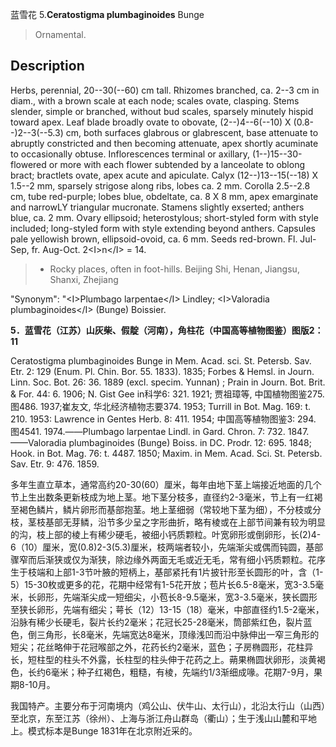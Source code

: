 蓝雪花
5.**Ceratostigma plumbaginoides** Bunge

> Ornamental.


## Description
Herbs, perennial, 20--30(--60) cm tall. Rhizomes branched, ca. 2--3 cm in diam., with a brown scale at each node; scales ovate, clasping. Stems slender, simple or branched, without bud scales, sparsely minutely hispid toward apex. Leaf blade broadly ovate to obovate, (2--)4--6(--10) X (0.8--)2--3(--5.3) cm, both surfaces glabrous or glabrescent, base attenuate to abruptly constricted and then becoming attenuate, apex shortly acuminate to occasionally obtuse. Inflorescences terminal or axillary, (1--)15--30-flowered or more with each flower subtended by a lanceolate to oblong bract; bractlets ovate, apex acute and apiculate. Calyx (12--)13--15(--18) X 1.5--2 mm, sparsely strigose along ribs, lobes ca. 2 mm. Corolla 2.5--2.8 cm, tube red-purple; lobes blue, obdeltate, ca. 8 X 8 mm, apex emarginate and narrowLY triangular mucronate. Stamens slightly exserted; anthers blue, ca. 2 mm. Ovary ellipsoid; heterostylous; short-styled form with style included; long-styled form with style extending beyond anthers. Capsules pale yellowish brown, ellipsoid-ovoid, ca. 6 mm. Seeds red-brown. Fl. Jul-Sep, fr. Aug-Oct. 2&lt;I&gt;n&lt;/I&gt; = 14.


> * Rocky places, often in foot-hills. Beijing Shi, Henan, Jiangsu, Shanxi, Zhejiang

  "Synonym": "&lt;I&gt;Plumbago larpentae&lt;/I&gt; Lindley; &lt;I&gt;Valoradia plumbaginoides&lt;/I&gt; (Bunge) Boissier.

**5．蓝雪花（江苏）山灰柴、假靛（河南），角柱花（中国高等植物图鉴）图版2：11**

Ceratostigma plumbaginoides Bunge in Mem. Acad. sci. St. Petersb. Sav. Etr. 2: 129 (Enum. Pl. Chin. Bor. 55. 1833). 1835; Forbes & Hemsl. in Journ. Linn. Soc. Bot. 26: 36. 1889 (excl. specim. Yunnan) ; Prain in Journ. Bot. Brit. & For. 44: 6. 1906; N. Gist Gee in科学6: 321. 1921; 贾祖璋等, 中国植物图鉴275. 图486. 1937;崔友文, 华北经济植物志要374. 1953; Turrill in Bot. Mag. 169: t. 210. 1953: Lawrence in Gentes Herb. 8: 411. 1954; 中国高等植物图鉴3: 294. 图4541. 1974.——Plumbago larpentae Lindl. in Gard. Chron. 7: 732. 1847.——Valoradia plumbaginoides (Bunge) Boiss. in DC. Prodr. 12: 695. 1848; Hook. in Bot. Mag. 76: t. 4487. 1850; Maxim. in Mem. Acad. Sci. St. Petersb. Sav. Etr. 9: 476. 1859.

多年生直立草本，通常高约20-30(60）厘米，每年由地下茎上端接近地面的几个节上生出数条更新枝成为地上茎。地下茎分枝多，直径约2-3毫米，节上有一红褐至褐色鳞片，鳞片卵形而基部抱茎。地上茎细弱（常较地下茎为细），不分枝或分枝，茎枝基部无芽鳞，沿节多少呈之字形曲折，略有棱或在上部节间兼有较为明显的沟，枝上部的棱上有稀少硬毛，被细小钙质颗粒。叶宽卵形或倒卵形，长(2)4-6（10）厘米，宽(0.8)2-3(5.3)厘米，枝两端者较小，先端渐尖或偶而钝圆，基部骤窄而后渐狭或仅为渐狭，除边缘外两面无毛或近无毛，常有细小钙质颗粒。花序生于枝端和上部1-3节叶腋的短柄上，基部紧托有1片披针形至长圆形的叶，含（1-5）15-30枚或更多的花，花期中经常有1-5花开放；苞片长6.5-8毫米，宽3-3.5毫米，长卵形，先端渐尖成一短细尖，小苞长8-9.5毫米，宽3-3.5毫米，狭长圆形至狭长卵形，先端有细尖；萼长（12）13-15（18）毫米，中部直径约1.5-2毫米，沿脉有稀少长硬毛，裂片长约2毫米；花冠长25-28毫米，筒部紫红色，裂片蓝色，倒三角形，长8毫米，先端宽达8毫米，顶缘浅凹而沿中脉伸出一窄三角形的短尖；花丝略伸于花冠喉部之外，花药长约2毫米，蓝色；子房椭圆形，花柱异长，短柱型的柱头不外露，长柱型的柱头伸于花药之上。蒴果椭圆状卵形，淡黄褐色，长约6毫米；种子红褐色，粗糙，有棱，先端约1/3渐细成喙。花期7-9月，果期8-10月。

我国特产。主要分布于河南境内（鸡公山、伏牛山、太行山），北沿太行山（山西）至北京，东至江苏（徐州）、上海与浙江舟山群岛（衢山）；生于浅山山麓和平地上。模式标本是Bunge 1831年在北京附近采的。
